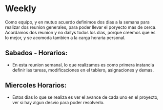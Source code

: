 # Weekly

Como equipo, y en mutuo acuerdo definimos dos dias a la semana para realizar dos reunion generales, para poder llevar el poryecto mas de cerca. Acordamos dos reunion y no dailys todos los dias, porque creemos que es lo mejor, y se acomoda tambien a la carga horaria personal. 

## Sabados - Horarios:

*  En esta reunion semanal, lo que realizamos es como primera instancia definir las tareas, modificaciones en el tablero, asignaciones y demas.  

## Miercoles Horarios:

* Estos dias lo que se realiza es ver el avance de cada uno en el proyecto, ver si hay algun desvio para poder resolverlo.